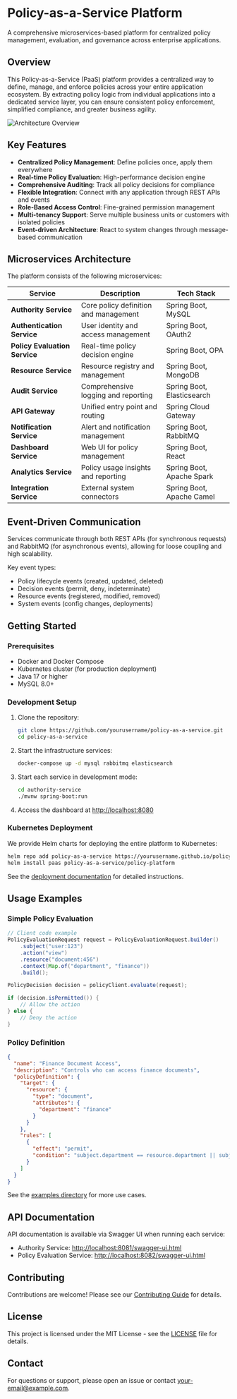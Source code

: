 # Policy-as-a-Service Platform

A comprehensive microservices-based platform for centralized policy management, evaluation, and governance across enterprise applications.

## Overview

This Policy-as-a-Service (PaaS) platform provides a centralized way to define, manage, and enforce policies across your entire application ecosystem. By extracting policy logic from individual applications into a dedicated service layer, you can ensure consistent policy enforcement, simplified compliance, and greater business agility.

![Architecture Overview](https://github.com/yourusername/policy-as-a-service/raw/main/docs/images/architecture.png)

## Key Features

- **Centralized Policy Management**: Define policies once, apply them everywhere
- **Real-time Policy Evaluation**: High-performance decision engine
- **Comprehensive Auditing**: Track all policy decisions for compliance
- **Flexible Integration**: Connect with any application through REST APIs and events
- **Role-Based Access Control**: Fine-grained permission management
- **Multi-tenancy Support**: Serve multiple business units or customers with isolated policies
- **Event-driven Architecture**: React to system changes through message-based communication

## Microservices Architecture

The platform consists of the following microservices:

| Service | Description | Tech Stack |
|---------|-------------|------------|
| **Authority Service** | Core policy definition and management | Spring Boot, MySQL |
| **Authentication Service** | User identity and access management | Spring Boot, OAuth2 |
| **Policy Evaluation Service** | Real-time policy decision engine | Spring Boot, OPA |
| **Resource Service** | Resource registry and management | Spring Boot, MongoDB |
| **Audit Service** | Comprehensive logging and reporting | Spring Boot, Elasticsearch |
| **API Gateway** | Unified entry point and routing | Spring Cloud Gateway |
| **Notification Service** | Alert and notification management | Spring Boot, RabbitMQ |
| **Dashboard Service** | Web UI for policy management | Spring Boot, React |
| **Analytics Service** | Policy usage insights and reporting | Spring Boot, Apache Spark |
| **Integration Service** | External system connectors | Spring Boot, Apache Camel |

## Event-Driven Communication

Services communicate through both REST APIs (for synchronous requests) and RabbitMQ (for asynchronous events), allowing for loose coupling and high scalability.

Key event types:
- Policy lifecycle events (created, updated, deleted)
- Decision events (permit, deny, indeterminate)
- Resource events (registered, modified, removed)
- System events (config changes, deployments)

## Getting Started

### Prerequisites

- Docker and Docker Compose
- Kubernetes cluster (for production deployment)
- Java 17 or higher
- MySQL 8.0+

### Development Setup

1. Clone the repository:
   ```bash
   git clone https://github.com/yourusername/policy-as-a-service.git
   cd policy-as-a-service
   ```

2. Start the infrastructure services:
   ```bash
   docker-compose up -d mysql rabbitmq elasticsearch
   ```

3. Start each service in development mode:
   ```bash
   cd authority-service
   ./mvnw spring-boot:run
   ```

4. Access the dashboard at [http://localhost:8080](http://localhost:8080)

### Kubernetes Deployment

We provide Helm charts for deploying the entire platform to Kubernetes:

```bash
helm repo add policy-as-a-service https://yourusername.github.io/policy-as-a-service/charts
helm install paas policy-as-a-service/policy-platform
```

See the [deployment documentation](docs/deployment.md) for detailed instructions.

## Usage Examples

### Simple Policy Evaluation

```java
// Client code example
PolicyEvaluationRequest request = PolicyEvaluationRequest.builder()
    .subject("user:123")
    .action("view")
    .resource("document:456")
    .context(Map.of("department", "finance"))
    .build();

PolicyDecision decision = policyClient.evaluate(request);

if (decision.isPermitted()) {
    // Allow the action
} else {
    // Deny the action
}
```

### Policy Definition

```json
{
  "name": "Finance Document Access",
  "description": "Controls who can access finance documents",
  "policyDefinition": {
    "target": {
      "resource": {
        "type": "document",
        "attributes": {
          "department": "finance"
        }
      }
    },
    "rules": [
      {
        "effect": "permit",
        "condition": "subject.department == resource.department || subject.role == 'admin'"
      }
    ]
  }
}
```

See the [examples directory](examples/) for more use cases.

## API Documentation

API documentation is available via Swagger UI when running each service:

- Authority Service: [http://localhost:8081/swagger-ui.html](http://localhost:8081/swagger-ui.html)
- Policy Evaluation Service: [http://localhost:8082/swagger-ui.html](http://localhost:8082/swagger-ui.html)

## Contributing

Contributions are welcome! Please see our [Contributing Guide](CONTRIBUTING.md) for details.

## License

This project is licensed under the MIT License - see the [LICENSE](LICENSE) file for details.

## Contact

For questions or support, please open an issue or contact [your-email@example.com](mailto:your-email@example.com).
